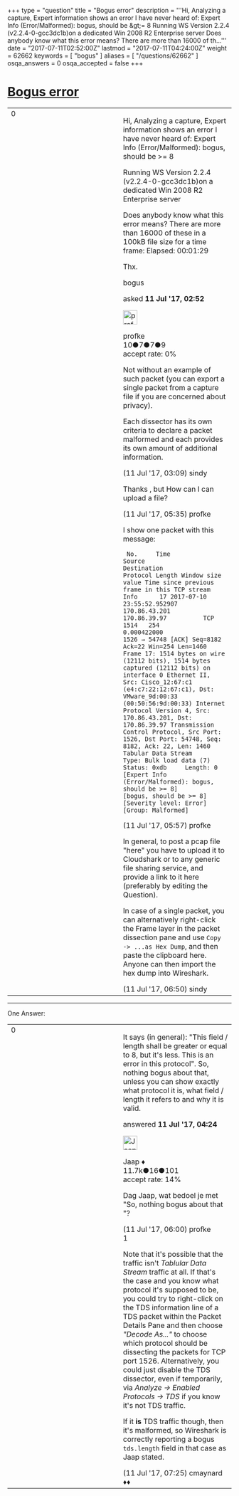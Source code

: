 +++
type = "question"
title = "Bogus error"
description = '''Hi,  Analyzing a capture, Expert information shows an error I have never heard of: Expert Info (Error/Malformed): bogus, should be &amp;gt;= 8 Running WS Version 2.2.4 (v2.2.4-0-gcc3dc1b)on a dedicated Win 2008 R2 Enterprise server Does anybody know what this error means? There are more than 16000 of th...'''
date = "2017-07-11T02:52:00Z"
lastmod = "2017-07-11T04:24:00Z"
weight = 62662
keywords = [ "bogus" ]
aliases = [ "/questions/62662" ]
osqa_answers = 0
osqa_accepted = false
+++

<div class="headNormal">

# [Bogus error](/questions/62662/bogus-error)

</div>

<div id="main-body">

<div id="askform">

<table id="question-table" style="width:100%;"><colgroup><col style="width: 50%" /><col style="width: 50%" /></colgroup><tbody><tr class="odd"><td style="width: 30px; vertical-align: top"><div class="vote-buttons"><div id="post-62662-score" class="post-score" title="current number of votes">0</div><div id="favorite-count" class="favorite-count"></div></div></td><td><div id="item-right"><div class="question-body"><p>Hi, Analyzing a capture, Expert information shows an error I have never heard of: Expert Info (Error/Malformed): bogus, should be &gt;= 8</p><p>Running WS Version 2.2.4 (v2.2.4-0-gcc3dc1b)on a dedicated Win 2008 R2 Enterprise server</p><p>Does anybody know what this error means? There are more than 16000 of these in a 100kB file size for a time frame: Elapsed: 00:01:29</p><p>Thx.</p></div><div id="question-tags" class="tags-container tags">bogus</div><div id="question-controls" class="post-controls"></div><div class="post-update-info-container"><div class="post-update-info post-update-info-user"><p>asked <strong>11 Jul '17, 02:52</strong></p><img src="https://secure.gravatar.com/avatar/4fc43c83d14e6cb53bf36dd8013dbcf1?s=32&amp;d=identicon&amp;r=g" class="gravatar" width="32" height="32" alt="profke&#39;s gravatar image" /><p>profke<br />
<span class="score" title="10 reputation points">10</span><span title="7 badges"><span class="badge1">●</span><span class="badgecount">7</span></span><span title="7 badges"><span class="silver">●</span><span class="badgecount">7</span></span><span title="9 badges"><span class="bronze">●</span><span class="badgecount">9</span></span><br />
<span class="accept_rate" title="Rate of the user&#39;s accepted answers">accept rate:</span> <span title="profke has no accepted answers">0%</span></p></div></div><div id="comments-container-62662" class="comments-container"><span id="62665"></span><div id="comment-62665" class="comment"><div id="post-62665-score" class="comment-score"></div><div class="comment-text"><p>Not without an example of such packet (you can export a single packet from a capture file if you are concerned about privacy).</p><p>Each dissector has its own criteria to declare a packet malformed and each provides its own amount of additional information.</p></div><div id="comment-62665-info" class="comment-info"><span class="comment-age">(11 Jul '17, 03:09)</span> sindy</div></div><span id="62668"></span><div id="comment-62668" class="comment"><div id="post-62668-score" class="comment-score"></div><div class="comment-text"><p>Thanks , but How can I can upload a file?</p></div><div id="comment-62668-info" class="comment-info"><span class="comment-age">(11 Jul '17, 05:35)</span> profke</div></div><span id="62669"></span><div id="comment-62669" class="comment"><div id="post-62669-score" class="comment-score"></div><div class="comment-text"><p>I show one packet with this message:</p><p><code> No.     Time                          Source                Destination           Protocol Length Window size value Time since previous frame in this TCP stream Info      17 2017-07-10 23:55:52.952907    170.86.43.201         170.86.39.97          TCP      1514   254               0.000422000                                  1526 → 54748 [ACK] Seq=8182 Ack=22 Win=254 Len=1460 Frame 17: 1514 bytes on wire (12112 bits), 1514 bytes captured (12112 bits) on interface 0 Ethernet II, Src: Cisco_12:67:c1 (e4:c7:22:12:67:c1), Dst: VMware_9d:00:33 (00:50:56:9d:00:33) Internet Protocol Version 4, Src: 170.86.43.201, Dst: 170.86.39.97 Transmission Control Protocol, Src Port: 1526, Dst Port: 54748, Seq: 8182, Ack: 22, Len: 1460 Tabular Data Stream     Type: Bulk load data (7)     Status: 0xdb     Length: 0         [Expert Info (Error/Malformed): bogus, should be &gt;= 8]             [bogus, should be &gt;= 8]             [Severity level: Error]             [Group: Malformed]</code></p></div><div id="comment-62669-info" class="comment-info"><span class="comment-age">(11 Jul '17, 05:57)</span> profke</div></div><span id="62671"></span><div id="comment-62671" class="comment"><div id="post-62671-score" class="comment-score"></div><div class="comment-text"><p>In general, to post a pcap file "here" you have to upload it to Cloudshark or to any generic file sharing service, and provide a link to it here (preferably by editing the Question).</p><p>In case of a single packet, you can alternatively right-click the Frame layer in the packet dissection pane and use <code>Copy -&gt; ...as Hex Dump</code>, and then paste the clipboard here. Anyone can then import the hex dump into Wireshark.</p></div><div id="comment-62671-info" class="comment-info"><span class="comment-age">(11 Jul '17, 06:50)</span> sindy</div></div></div><div id="comment-tools-62662" class="comment-tools"></div><div class="clear"></div><div id="comment-62662-form-container" class="comment-form-container"></div><div class="clear"></div></div></td></tr></tbody></table>

------------------------------------------------------------------------

<div class="tabBar">

<span id="sort-top"></span>

<div class="headQuestions">

One Answer:

</div>

</div>

<span id="62667"></span>

<div id="answer-container-62667" class="answer">

<table style="width:100%;"><colgroup><col style="width: 50%" /><col style="width: 50%" /></colgroup><tbody><tr class="odd"><td style="width: 30px; vertical-align: top"><div class="vote-buttons"><div id="post-62667-score" class="post-score" title="current number of votes">0</div></div></td><td><div class="item-right"><div class="answer-body"><p>It says (in general): "This field / length shall be greater or equal to 8, but it's less. This is an error in this protocol". So, nothing bogus about that, unless you can show exactly what protocol it is, what field / length it refers to and why it is valid.</p></div><div class="answer-controls post-controls"></div><div class="post-update-info-container"><div class="post-update-info post-update-info-user"><p>answered <strong>11 Jul '17, 04:24</strong></p><img src="https://secure.gravatar.com/avatar/2337f0406681e5c72ea0e6f1f0d6c0b0?s=32&amp;d=identicon&amp;r=g" class="gravatar" width="32" height="32" alt="Jaap&#39;s gravatar image" /><p>Jaap ♦<br />
<span class="score" title="11680 reputation points"><span>11.7k</span></span><span title="16 badges"><span class="silver">●</span><span class="badgecount">16</span></span><span title="101 badges"><span class="bronze">●</span><span class="badgecount">101</span></span><br />
<span class="accept_rate" title="Rate of the user&#39;s accepted answers">accept rate:</span> <span title="Jaap has 155 accepted answers">14%</span> </br></p></div></div><div id="comments-container-62667" class="comments-container"><span id="62670"></span><div id="comment-62670" class="comment"><div id="post-62670-score" class="comment-score"></div><div class="comment-text"><p>Dag Jaap, wat bedoel je met "So, nothing bogus about that "?</p></div><div id="comment-62670-info" class="comment-info"><span class="comment-age">(11 Jul '17, 06:00)</span> profke</div></div><span id="62673"></span><div id="comment-62673" class="comment"><div id="post-62673-score" class="comment-score">1</div><div class="comment-text"><p>Note that it's possible that the traffic isn't <em>Tablular Data Stream</em> traffic at all. If that's the case and you know what protocol it's supposed to be, you could try to right-click on the TDS information line of a TDS packet within the Packet Details Pane and then choose <em>"Decode As..."</em> to choose which protocol should be dissecting the packets for TCP port 1526. Alternatively, you could just disable the TDS dissector, even if temporarily, via <em>Analyze -&gt; Enabled Protocols -&gt; TDS</em> if you know it's not TDS traffic.</p><p>If it <strong>is</strong> TDS traffic though, then it's malformed, so Wireshark is correctly reporting a bogus <code>tds.length</code> field in that case as Jaap stated.</p></div><div id="comment-62673-info" class="comment-info"><span class="comment-age">(11 Jul '17, 07:25)</span> cmaynard ♦♦</div></div></div><div id="comment-tools-62667" class="comment-tools"></div><div class="clear"></div><div id="comment-62667-form-container" class="comment-form-container"></div><div class="clear"></div></div></td></tr></tbody></table>

</div>

<div class="paginator-container-left">

</div>

</div>

</div>

